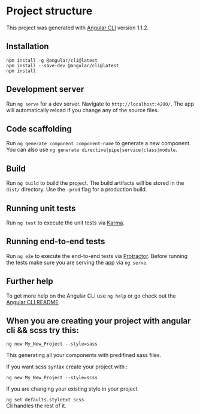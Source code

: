 # Project structure

This project was generated with [Angular CLI](https://github.com/angular/angular-cli) version 1.1.2.

## Installation
`npm install -g @angular/cli@latest` <br /> 
`npm install --save-dev @angular/cli@latest` <br /> 
`npm install`
## Development server

Run `ng serve` for a dev server. Navigate to `http://localhost:4200/`. The app will automatically reload if you change any of the source files.

## Code scaffolding

Run `ng generate component component-name` to generate a new component. You can also use `ng generate directive|pipe|service|class|module`.

## Build

Run `ng build` to build the project. The build artifacts will be stored in the `dist/` directory. Use the `-prod` flag for a production build.

## Running unit tests

Run `ng test` to execute the unit tests via [Karma](https://karma-runner.github.io).

## Running end-to-end tests

Run `ng e2e` to execute the end-to-end tests via [Protractor](http://www.protractortest.org/).
Before running the tests make sure you are serving the app via `ng serve`.

## Further help

To get more help on the Angular CLI use `ng help` or go check out the [Angular CLI README](https://github.com/angular/angular-cli/blob/master/README.md).

## When you are creating your project with angular cli && scss try this:

`ng new My_New_Project --style=sass`<br>

This generating all your components with predifined sass files.

If you want scss syntax create your project with :

`ng new My_New_Project --style=scss`</br>

If you are changing your existing style in your project

`ng set defaults.styleExt scss`<br>
Cli handles the rest of it.
